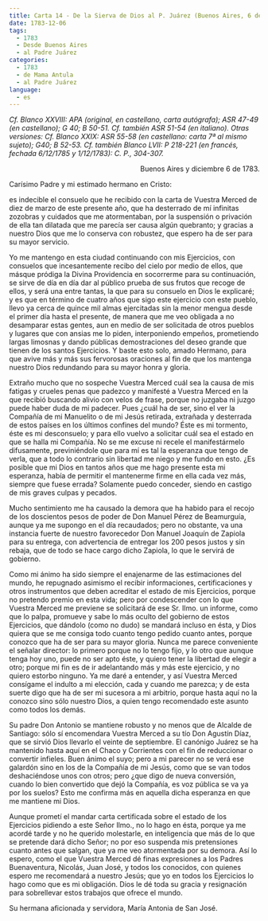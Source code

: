 ```yaml
---
title: Carta 14 - De la Sierva de Dios al P. Juárez (Buenos Aires, 6 de diciembre de 1783).
date: 1783-12-06
tags:
  - 1783
  - Desde Buenos Aires
  - al Padre Juárez
categories:
  - 1783
  - de Mama Antula
  - al Padre Juárez
language:
  - es
---
```


_Cf. Blanco XXVIII: APA (original, en castellano, carta autógrafa); ASR 47-49 (en castellano); G 40; B 50-51. Cf. también ASR 51-54 (en italiano).
Otras versiones: Cf. Blanco XXIX: ASR 55-58 (en castellano: carta 7ª al mismo sujeto); G40; B 52-53. Cf. también Blanco LVII: P 218-221 (en francés, fechada 6/12/1785 y 1/12/1783): C. P., 304-307._

<div align="right">
Buenos Aires y diciembre 6 de 1783.
</div>

Carísimo Padre y mi estimado hermano en Cristo:

es indecible el consuelo que he recibido con la carta de Vuestra Merced de diez de marzo de este presente año, que ha desterrado de mí infinitas zozobras y cuidados que me atormentaban, por la suspensión o privación de ella tan dilatada que me parecía ser causa algún quebranto; y gracias a nuestro Dios que me lo conserva con robustez, que espero ha de ser para su mayor servicio.

Yo me mantengo en esta ciudad continuando con mis Ejercicios, con consuelos que incesantemente recibo del cielo por medio de ellos, que másque pródiga la Divina Providencia en socorrerme para su continuación, se sirve de día en día dar al público prueba de sus frutos que recoge de ellos, y será una entre tantas, la que para su consuelo en Dios le explicaré; y es que en término de cuatro años que sigo este ejercicio con este pueblo, llevo ya cerca de quince mil almas ejercitadas sin la menor mengua desde el primer día hasta el presente, de manera que me veo obligada a no desamparar estas gentes, aun en medio de ser solicitada de otros pueblos y lugares que con ansias me lo piden, interponiendo empeños, prometiendo largas limosnas y dando públicas demostraciones del deseo grande que tienen de los santos Ejercicios. Y baste esto solo, amado Hermano, para que avive más y más sus fervorosas oraciones al fin de que los mantenga nuestro Dios redundando para su mayor honra y gloria.



Extraño mucho que no sospeche Vuestra Merced cuál sea la causa de mis fatigas y crueles penas que padezco y manifesté a Vuestra Merced en la que recibió buscando alivio con velos de frase, porque no juzgaba ni juzgo puede haber duda de mi padecer. Pues ¿cuál ha de ser, sino el ver la Compañía de mi Manuelito o de mi Jesús retirada, extrañada y desterrada de estos países en los últimos confines del mundo? Éste es mi tormento, éste es mi desconsuelo; y para ello vuelvo a solicitar cuál sea el estado en que se halla mi Compañía. No se me excuse ni recele el manifestármelo difusamente, previniéndole que para mí es tal la esperanza que tengo de verla, que a todo lo contrario sin libertad me niego y me fundo en esto. ¿Es posible que mi Dios en tantos años que me hago presente esta mi esperanza, había de permitir el mantenerme firme en ella cada vez más, siempre que fuese errada? Solamente puedo conceder, siendo en castigo de mis graves culpas y pecados.

Mucho sentimiento me ha causado la demora que ha habido para el recojo de los doscientos pesos de poder de Don Manuel Pérez de Beamurguía, aunque ya me supongo en el día recaudados; pero no obstante, va una instancia fuerte de nuestro favorecedor Don Manuel Joaquín de Zapiola para su entrega, con advertencia de entregar los 200 pesos justos y sin rebaja, que de todo se hace cargo dicho Zapiola, lo que le servirá de gobierno.

Como mi ánimo ha sido siempre el enajenarme de las estimaciones del mundo, he repugnado asimismo el recibir informaciones, certificaciones y otros instrumentos que deben acreditar el estado de mis Ejercicios, porque no pretendo premio en esta vida; pero por condescender con lo que Vuestra Merced me previene se solicitará de ese Sr. Ilmo. un informe, como que lo palpa, promueve y sabe lo más oculto del gobierno de estos Ejercicios, que dándolo (como no dudo) se mandará incluso en ésta, y Dios quiera que se me consiga todo cuanto tengo pedido cuanto antes, porque conozco que ha de ser para su mayor gloria. Nunca me parece conveniente el señalar director: lo primero porque no lo tengo fijo, y lo otro que aunque tenga hoy uno, puede no ser apto éste, y quiero tener la libertad de elegir a otro; porque mi fin es de ir adelantando más y más este ejercicio, y no quiero estorbo ninguno. Ya me daré a entender, y así Vuestra Merced consígame el indulto a mi elección, cada y cuando me parezca; y de esta suerte digo que ha de ser mi sucesora a mi arbitrio, porque hasta aquí no la conozco sino sólo nuestro Dios, a quien tengo recomendado este asunto como todos los demás.

Su padre Don Antonio se mantiene robusto y no menos que de Alcalde de Santiago: sólo sí encomendara Vuestra Merced a su tío Don Agustín Díaz, que se sirvió Dios llevarlo el veinte de septiembre. El canónigo Juárez se ha mantenido hasta aquí en el Chaco y Corrientes con el fin de reduccionar o convertir infieles. Buen ánimo el suyo; pero a mi parecer no se verá ese galardón sino en los de la Compañía de mi Jesús, como que se van todos deshaciéndose unos con otros; pero ¿que digo de nueva conversión, cuando lo bien convertido que dejó la Compañía, es voz pública se va ya por los suelos? Esto me confirma más en aquella dicha esperanza en que me mantiene mi Dios.

Aunque prometí el mandar carta certificada sobre el estado de los Ejercicios pidiendo a este Señor Ilmo., no lo hago en ésta, porque ya me acordé tarde y no he querido molestarle, en inteligencia que más de lo que se pretende dará dicho Señor; no por eso suspenda mis pretensiones cuanto antes que salgan, que ya me veo atormentada por su demora. Así lo espero, como el que Vuestra Merced dé finas expresiones a los Padres Buenaventura, Nicolás, Juan José, y todos los conocidos, con quienes espero me recomendará a nuestro Jesús; que yo en todos los Ejercicios lo hago como que es mi obligación. Dios le dé toda su gracia y resignación para sobrellevar estos trabajos que ofrece el mundo.

Su hermana aficionada y servidora, María Antonia de San José.
